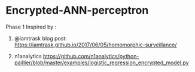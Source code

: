 # Encrypted-ANN-perceptron
Phase 1 
Inspired by : 
1) @iamtrask blog post:
https://iamtrask.github.io/2017/06/05/homomorphic-surveillance/

2) n1analytics
https://github.com/n1analytics/python-paillier/blob/master/examples/logistic_regression_encrypted_model.py
